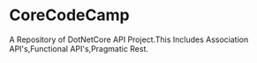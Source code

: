 # CoreCodeCamp
 A Repository of DotNetCore API Project.This Includes Association API's,Functional API's,Pragmatic Rest.
